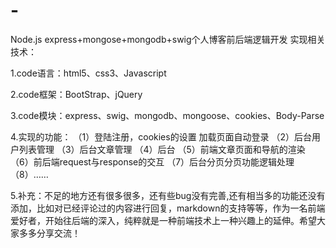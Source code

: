 # -
Node.js express+mongose+mongodb+swig个人博客前后端逻辑开发
实现相关技术：

1.code语言：html5、css3、Javascript


2.code框架：BootStrap、jQuery


3.code模块：express、swig、mongodb、mongoose、cookies、Body-Parse


4.实现的功能：
    （1）登陆注册，cookies的设置 加载页面自动登录 
    （2）后台用户列表管理
    （3）后台文章管理
    （4）后台
    （5）前端文章页面和导航的渲染
    （6）前后端request与response的交互
    （7）后台分页分页功能逻辑处理
    （8）……


5.补充：不足的地方还有很多很多，还有些bug没有完善,还有相当多的功能还没有添加，比如对已经评论过的内容进行回复，markdown的支持等等，作为一名前端爱好者，开始往后端的深入，纯粹就是一种前端技术上一种兴趣上的延伸。希望大家多多分享交流！ 
    
